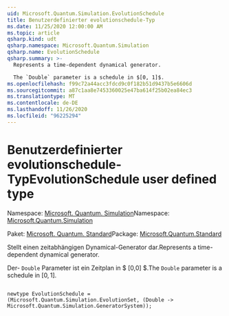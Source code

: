 ```yaml
---
uid: Microsoft.Quantum.Simulation.EvolutionSchedule
title: Benutzerdefinierter evolutionschedule-Typ
ms.date: 11/25/2020 12:00:00 AM
ms.topic: article
qsharp.kind: udt
qsharp.namespace: Microsoft.Quantum.Simulation
qsharp.name: EvolutionSchedule
qsharp.summary: >-
  Represents a time-dependent dynamical generator.

  The `Double` parameter is a schedule in $[0, 1]$.
ms.openlocfilehash: f99c72a44acc3fdcd9c0f182b51d9437b5e6606d
ms.sourcegitcommit: a87c1aa8e7453360025e47ba614f25b02ea84ec3
ms.translationtype: MT
ms.contentlocale: de-DE
ms.lasthandoff: 11/26/2020
ms.locfileid: "96225294"
---
```

# <a name="evolutionschedule-user-defined-type"></a><span data-ttu-id="9497a-102">Benutzerdefinierter evolutionschedule-Typ</span><span class="sxs-lookup"><span data-stu-id="9497a-102">EvolutionSchedule user defined type</span></span>

<span data-ttu-id="9497a-103">Namespace: [Microsoft. Quantum. Simulation](xref:Microsoft.Quantum.Simulation)</span><span class="sxs-lookup"><span data-stu-id="9497a-103">Namespace: [Microsoft.Quantum.Simulation](xref:Microsoft.Quantum.Simulation)</span></span>

<span data-ttu-id="9497a-104">Paket: [Microsoft. Quantum. Standard](https://nuget.org/packages/Microsoft.Quantum.Standard)</span><span class="sxs-lookup"><span data-stu-id="9497a-104">Package: [Microsoft.Quantum.Standard](https://nuget.org/packages/Microsoft.Quantum.Standard)</span></span>


<span data-ttu-id="9497a-105">Stellt einen zeitabhängigen Dynamical-Generator dar.</span><span class="sxs-lookup"><span data-stu-id="9497a-105">Represents a time-dependent dynamical generator.</span></span>

<span data-ttu-id="9497a-106">Der- `Double` Parameter ist ein Zeitplan in $ [0,0] $.</span><span class="sxs-lookup"><span data-stu-id="9497a-106">The `Double` parameter is a schedule in $[0, 1]$.</span></span>

```qsharp

newtype EvolutionSchedule = (Microsoft.Quantum.Simulation.EvolutionSet, (Double -> Microsoft.Quantum.Simulation.GeneratorSystem));
```


